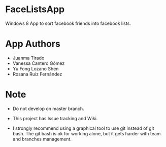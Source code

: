 FaceListsApp
============

Windows 8 App to sort facebook friends into facebook lists.


App Authors
============
 
* Juanma Tirado
* Vanessa Cantero Gómez
* Yu Fong Lozano Shen
* Rosana Ruiz Fernández


Note
=====

* Do not develop on master branch.

* This project has Issue tracking and Wiki.

* I strongly recommend using a graphical tool to use git instead of git bash. The git bash is ok for working alone, but it gets harder with team and branches management.
